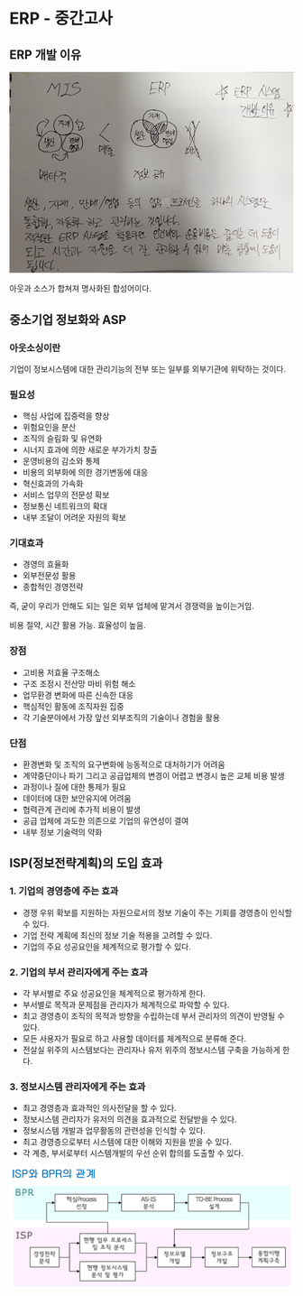 # ERP - 중간고사

## ERP 개발 이유

![test](./1.jpg)

아웃과 소스가 합쳐져 명사화된 합성어이다.

## 중소기업 정보화와 ASP

### 아웃소싱이란

기업이 정보시스템에 대한 관리기능의 전부 또는 일부를 외부기관에 위탁하는 것이다.

### 필요성

- 핵심 사업에 집중력을 향상
- 위험요인을 분산
- 조직의 슬림화 및 유연화
- 시너지 효과에 의한 새로운 부가가치 창출
- 운영비용의 감소와 통제
- 비용의 외부화에 의한 경기변동에 대응
- 혁신효과의 가속화
- 서비스 업무의 전문성 확보
- 정보통신 네트워크의 확대
- 내부 조달이 어려운 자원의 확보

### 기대효과

- 경영의 효율화
- 외부전문성 활용
- 종합적인 경영전략

즉, 굳이 우리가 안해도 되는 일은 외부 업체에 맡겨서 경쟁력을 높이는거임.

비용 절약, 시간 활용 가능. 효율성이 높음.

### 장점

- 고비용 저효율 구조해소
- 구조 조정시 전산망 마비 위험 해소
- 업무환경 변화에 따른 신속한 대응
- 핵심적인 활동에 조직자원 집중
- 각 기술분야에서 가장 앞선 외부조직의 기술이나 경험을 활용

### 단점

- 환경변화 및 조직의 요구변화에 능동적으로 대처하기가 어려움
- 계약중단이나 파기 그리고 공급업체의 변경이 어렵고 변경시 높은 교체 비용 발생
- 과정이나 질에 대한 통제가 필요
- 데이터에 대한 보안유지에 어려움
- 협력관계 관리에 추가적 비용이 발생
- 공급 업체에 과도한 의존으로 기업의 유연성이 결여
- 내부 정보 기술력의 약화

## ISP(정보전략계획)의 도입 효과

### 1. 기업의 경영층에 주는 효과

- 경쟁 우위 확보를 지원하는 자원으로서의 정보 기술이 주는 기회를 경영층이 인식할 수 있다.
- 기업 전략 계획에 최신의 정보 기술 적용을 고려할 수 있다.
- 기업의 주요 성공요인을 체계적으로 평가할 수 있다.

### 2. 기업의 부서 관리자에게 주는 효과

- 각 부서별로 주요 성공요인을 체계적으로 평가하게 한다.
- 부서별로 목적과 문제점을 관리자가 체계적으로 파악할 수 있다.
- 최고 경영층이 조직의 목적과 방향을 수립하는데 부서 관리자의 의견이 반영될 수 있다.
- 모든 사용자가 필요로 하고 사용할 데이터를 체계적으로 분류해 준다.
- 전살실 위주의 시스템보다는 관리자나 유저 위주의 정보시스템 구축을 가능하게 한다.

### 3. 정보시스템 관리자에게 주는 효과

- 최고 경영층과 효과적인 의사전달을 할 수 있다.
- 정보시스템 관리자가 유저의 의견을 효과적으로 전달받을 수 있다.
- 정보시스템 개발과 업무활동의 관련성을 인식할 수 있다.
- 최고 경영층으로부터 시스템에 대한 이해와 지원을 받을 수 있다.
- 각 계층, 부서로부터 시스템개발의 우선 순위 합의를 도출할 수 있다.

![Untitled](./images/2.png)
